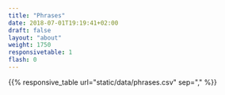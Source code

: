 ```yaml
---
title: "Phrases"
date: 2018-07-01T19:19:41+02:00
draft: false
layout: "about"
weight: 1750
responsivetable: 1
flash: 0
---
```

{{% responsive_table url="static/data/phrases.csv" sep=","  %}}